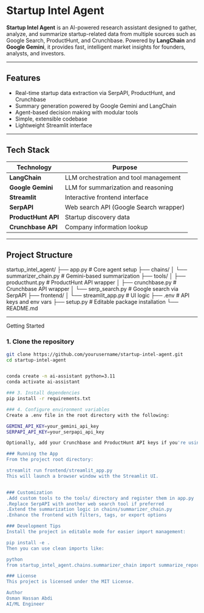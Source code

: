 # Startup Intel Agent

**Startup Intel Agent** is an AI-powered research assistant designed to gather, analyze, and summarize startup-related data from multiple sources such as Google Search, ProductHunt, and Crunchbase. Powered by **LangChain** and **Google Gemini**, it provides fast, intelligent market insights for founders, analysts, and investors.

---

## Features

- Real-time startup data extraction via SerpAPI, ProductHunt, and Crunchbase
- Summary generation powered by Google Gemini and LangChain
- Agent-based decision making with modular tools
- Simple, extensible codebase
- Lightweight Streamlit interface

---

## Tech Stack

| Technology        | Purpose                                  |
|-------------------|-------------------------------------------|
| **LangChain**      | LLM orchestration and tool management     |
| **Google Gemini**  | LLM for summarization and reasoning       |
| **Streamlit**      | Interactive frontend interface            |
| **SerpAPI**        | Web search API (Google Search wrapper)    |
| **ProductHunt API**| Startup discovery data                    |
| **Crunchbase API** | Company information lookup                |

---

## Project Structure

startup_intel_agent/
├── app.py # Core agent setup
├── chains/
│ └── summarizer_chain.py # Gemini-based summarization
├── tools/
│ ├── producthunt.py # ProductHunt API wrapper
│ ├── crunchbase.py # Crunchbase API wrapper
│ └── serp_search.py # Google search via SerpAPI
├── frontend/
│ └── streamlit_app.py # UI logic
├── .env # API keys and env vars
├── setup.py # Editable package installation
└── README.md



---
Getting Started

### 1. Clone the repository

```bash
git clone https://github.com/yourusername/startup-intel-agent.git
cd startup-intel-agent


conda create -n ai-assistant python=3.11
conda activate ai-assistant

### 3. Install dependencies
pip install -r requirements.txt

### 4. Configure environment variables
Create a .env file in the root directory with the following:

GEMINI_API_KEY=your_gemini_api_key
SERPAPI_API_KEY=your_serpapi_api_key

Optionally, add your Crunchbase and ProductHunt API keys if you're using those tools

### Running the App
From the project root directory:

streamlit run frontend/streamlit_app.py
This will launch a browser window with the Streamlit UI.


### Customization
.Add custom tools to the tools/ directory and register them in app.py
.Replace SerpAPI with another web search tool if preferred
.Extend the summarization logic in chains/summarizer_chain.py
.Enhance the frontend with filters, tags, or export options

### Development Tips
Install the project in editable mode for easier import management:

pip install -e .
Then you can use clean imports like:

python
from startup_intel_agent.chains.summarizer_chain import summarize_report

### License
This project is licensed under the MIT License.

Author
Osman Hassan Abdi
AI/ML Engineer







